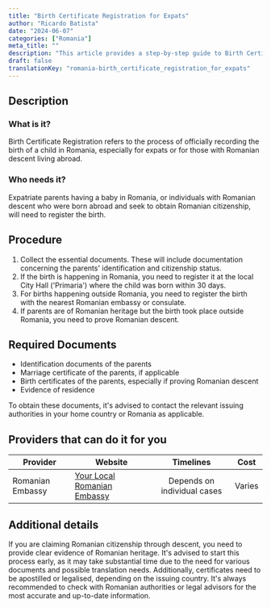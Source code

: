 ```yaml
---
title: "Birth Certificate Registration for Expats"
author: "Ricardo Batista"
date: "2024-06-07"
categories: ["Romania"]
meta_title: ""
description: "This article provides a step-by-step guide to Birth Certificate Registration for expats in Romania."
draft: false
translationKey: "romania-birth_certificate_registration_for_expats"
---
```


## Description
### What is it?
Birth Certificate Registration refers to the process of officially recording the birth of a child in Romania, especially for expats or for those with Romanian descent living abroad.
### Who needs it?
Expatriate parents having a baby in Romania, or individuals with Romanian descent who were born abroad and seek to obtain Romanian citizenship, will need to register the birth.

## Procedure
1. Collect the essential documents. These will include documentation concerning the parents' identification and citizenship status.
2. If the birth is happening in Romania, you need to register it at the local City Hall ('Primaria') where the child was born within 30 days.
3. For births happening outside Romania, you need to register the birth with the nearest Romanian embassy or consulate.
4. If parents are of Romanian heritage but the birth took place outside Romania, you need to prove Romanian descent.

## Required Documents
- Identification documents of the parents
- Marriage certificate of the parents, if applicable
- Birth certificates of the parents, especially if proving Romanian descent
- Evidence of residence

To obtain these documents, it's advised to contact the relevant issuing authorities in your home country or Romania as applicable.

## Providers that can do it for you

| Provider        |     Website     |     Timelines    |       Cost      |
| --------------- | --------------- |  :-------------: | :-------------: |
| Romanian Embassy      |  [Your Local Romanian Embassy](https://www.mae.ro/en/romanian-missions)       |      Depends on individual cases      |        Varies       |

## Additional details
If you are claiming Romanian citizenship through descent, you need to provide clear evidence of Romanian heritage. It's advised to start this process early, as it may take substantial time due to the need for various documents and possible translation needs. Additionally, certificates need to be apostilled or legalised, depending on the issuing country. It's always recommended to check with Romanian authorities or legal advisors for the most accurate and up-to-date information.